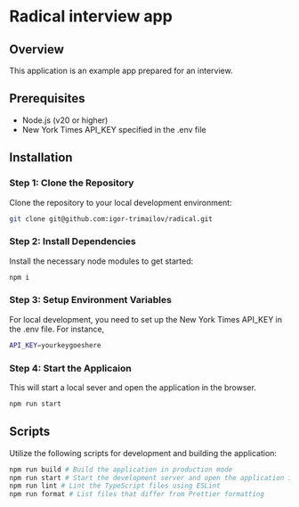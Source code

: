 # Radical interview app

## Overview

This application is an example app prepared for an interview.

## Prerequisites

-   Node.js (v20 or higher)
-   New York Times API_KEY specified in the .env file


## Installation

### Step 1: Clone the Repository

Clone the repository to your local development environment:

```sh
git clone git@github.com:igor-trimailov/radical.git
```

### Step 2: Install Dependencies

Install the necessary node modules to get started:

```sh
npm i
```

### Step 3: Setup Environment Variables

For local development, you need to set up the New York Times API_KEY in the .env file. For instance,

```sh
API_KEY=yourkeygoeshere
```

### Step 4: Start the Applicaion

This will start a local sever and open the application in the browser.

```sh
npm run start
```

## Scripts

Utilize the following scripts for development and building the application:

```sh
npm run build # Build the application in production mode
npm run start # Start the development server and open the application in a web browser
npm run lint # Lint the TypeScript files using ESLint
npm run format # List files that differ from Prettier formatting
```
